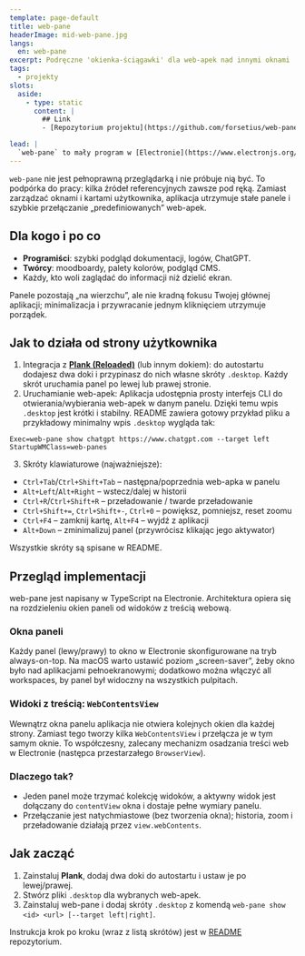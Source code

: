 ```yaml
---
template: page-default
title: web-pane
headerImage: mid-web-pane.jpg
langs:
  en: web-pane
excerpt: Podręczne 'okienka-ściągawki' dla web-apek nad innymi oknami
tags:
  - projekty
slots:
  aside:
    - type: static
      content: |
        ## Link
        - [Repozytorium projektu](https://github.com/forsetius/web-pane)

lead: |
  `web-pane` to mały program w [Electronie](https://www.electronjs.org/), który pozwala przypiąć na krawędziach ekranu lekkie okna typu always-on-top i w każdym z nich trzymać kilka „web-apek” (karty). Przełączasz je skrótami (`Ctrl+Tab`/` Ctrl+Shift+Tab`) lub kliknięciem w ikony na doku. Efekt: podczas pracy w IDE albo w terminalu masz pod ręką stałą ściągę — ChatGPT, dokumentację, tablice skrótów, co potrzebne — bez żonglowania oknami.
---
```


`web-pane` nie jest pełnoprawną przeglądarką i nie próbuje nią być. To podpórka do pracy: kilka źródeł referencyjnych zawsze pod ręką. Zamiast zarządzać oknami i kartami użytkownika, aplikacja utrzymuje stałe panele i szybkie przełączanie „predefiniowanych” web-apek.

## Dla kogo i po co

- **Programiści**: szybki podgląd dokumentacji, logów, ChatGPT.
- **Twórcy**: moodboardy, palety kolorów, podgląd CMS.
- Każdy, kto woli zaglądać do informacji niż dzielić ekran.

Panele pozostają „na wierzchu”, ale nie kradną fokusu Twojej głównej aplikacji; minimalizacja i przywracanie jednym kliknięciem utrzymuje porządek.

## Jak to działa od strony użytkownika

1. Integracja z **[Plank (Reloaded)](https://news.itsfoss.com/plank-reloaded/)** (lub innym dokiem): do autostartu dodajesz dwa doki i przypinasz do nich własne skróty `.desktop`. Każdy skrót uruchamia panel po lewej lub prawej stronie.
2. Uruchamianie web-apek: Aplikacja udostępnia prosty interfejs CLI do otwierania/wybierania web-apek w danym panelu. Dzięki temu wpis `.desktop` jest krótki i stabilny. README zawiera gotowy przykład pliku a przykładowy minimalny wpis `.desktop` wygląda tak:
```
Exec=web-pane show chatgpt https://www.chatgpt.com --target left
StartupWMClass=web-panes
```
3. Skróty klawiaturowe (najważniejsze):
- `Ctrl+Tab`/`Ctrl+Shift+Tab` – następna/poprzednia web-apka w panelu
- `Alt+Left`/`Alt+Right` – wstecz/dalej w historii
- `Ctrl+R`/`Ctrl+Shift+R` – przeładowanie / twarde przeładowanie
- `Ctrl+Shift+=`, `Ctrl+Shift+-`, `Ctrl+0` – powiększ, pomniejsz, reset zoomu
- `Ctrl+F4` – zamknij kartę, `Alt+F4` – wyjdź z aplikacji
- `Alt+Down` – zminimalizuj panel (przywrócisz klikając jego aktywator)

Wszystkie skróty są spisane w README.

## Przegląd implementacji

web-pane jest napisany w TypeScript na Electronie. Architektura opiera się na rozdzieleniu okien paneli od widoków z treścią webową.

### Okna paneli
Każdy panel (lewy/prawy) to okno w Electronie skonfigurowane na tryb always-on-top. Na macOS warto ustawić poziom „screen-saver”, żeby okno było nad aplikacjami pełnoekranowymi; dodatkowo można włączyć all workspaces, by panel był widoczny na wszystkich pulpitach.

### Widoki z treścią: `WebContentsView`

Wewnątrz okna panelu aplikacja nie otwiera kolejnych okien dla każdej strony. Zamiast tego tworzy kilka `WebContentsView` i przełącza je w tym samym oknie. To współczesny, zalecany mechanizm osadzania treści web w Electronie (następca przestarzałego `BrowserView`).

### Dlaczego tak?
- Jeden panel może trzymać kolekcję widoków, a aktywny widok jest dołączany do `contentView` okna i dostaje pełne wymiary panelu.
- Przełączanie jest natychmiastowe (bez tworzenia okna); historia, zoom i przeładowanie działają przez `view.webContents`.

## Jak zacząć

1. Zainstaluj **Plank**, dodaj dwa doki do autostartu i ustaw je po lewej/prawej.
2. Stwórz pliki `.desktop` dla wybranych web-apek.
3. Zainstaluj web-pane i dodaj skróty `.desktop` z komendą `web-pane show <id> <url> [--target left|right]`.

Instrukcja krok po kroku (wraz z listą skrótów) jest w [README](https://github.com/forsetius/web-pane/) repozytorium.